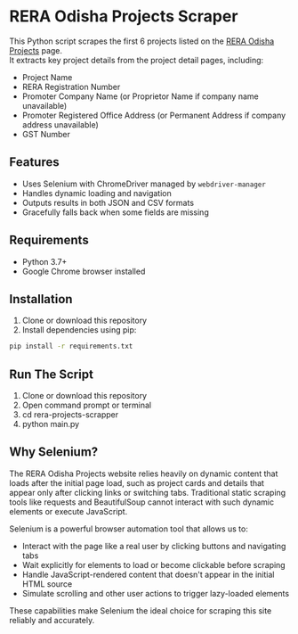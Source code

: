 # RERA Odisha Projects Scraper

This Python script scrapes the first 6 projects listed on the [RERA Odisha Projects](https://rera.odisha.gov.in/projects/project-list) page.  
It extracts key project details from the project detail pages, including:

- Project Name  
- RERA Registration Number  
- Promoter Company Name (or Proprietor Name if company name unavailable)  
- Promoter Registered Office Address (or Permanent Address if company address unavailable)  
- GST Number  

## Features

- Uses Selenium with ChromeDriver managed by `webdriver-manager`  
- Handles dynamic loading and navigation  
- Outputs results in both JSON and CSV formats  
- Gracefully falls back when some fields are missing  

## Requirements

- Python 3.7+  
- Google Chrome browser installed  

## Installation

1. Clone or download this repository  
2. Install dependencies using pip:

```bash
pip install -r requirements.txt
```

## Run The Script
1. Clone or download this repository  
2. Open command prompt or terminal
3. cd rera-projects-scrapper
4. python main.py

## Why Selenium?

The RERA Odisha Projects website relies heavily on dynamic content that loads after the initial page load, such as project cards and details that appear only after clicking links or switching tabs. Traditional static scraping tools like requests and BeautifulSoup cannot interact with such dynamic elements or execute JavaScript.

Selenium is a powerful browser automation tool that allows us to:

- Interact with the page like a real user by clicking buttons and navigating tabs  
- Wait explicitly for elements to load or become clickable before scraping  
- Handle JavaScript-rendered content that doesn't appear in the initial HTML source  
- Simulate scrolling and other user actions to trigger lazy-loaded elements  

These capabilities make Selenium the ideal choice for scraping this site reliably and accurately.
